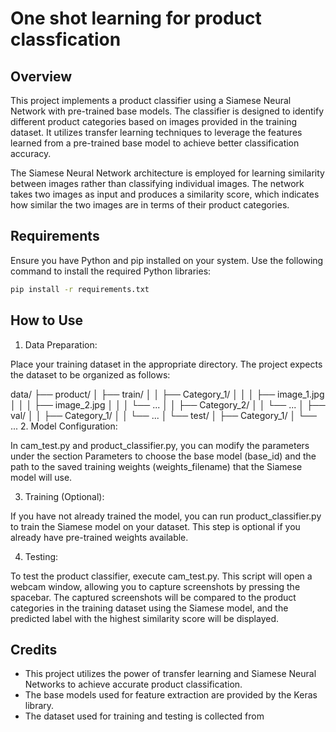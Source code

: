 # One shot learning for product classfication
## Overview
This project implements a product classifier using a Siamese Neural Network with pre-trained base models. The classifier is designed to identify different product categories based on images provided in the training dataset. It utilizes transfer learning techniques to leverage the features learned from a pre-trained base model to achieve better classification accuracy.

The Siamese Neural Network architecture is employed for learning similarity between images rather than classifying individual images. The network takes two images as input and produces a similarity score, which indicates how similar the two images are in terms of their product categories.

## Requirements
Ensure you have Python and pip installed on your system. Use the following command to install the required Python libraries:

```bash
pip install -r requirements.txt
```
## How to Use
1. Data Preparation:

Place your training dataset in the appropriate directory. The project expects the dataset to be organized as follows:

data/
├── product/
│   ├── train/
│   │   ├── Category_1/
│   │   │   ├── image_1.jpg
│   │   │   ├── image_2.jpg
│   │   │   └── ...
│   │   ├── Category_2/
│   │   └── ...
│   ├── val/
│   │   ├── Category_1/
│   │   └── ...
│   └── test/
│       ├── Category_1/
│       └── ...
2. Model Configuration:

In cam_test.py and product_classifier.py, you can modify the parameters under the section Parameters to choose the base model (base_id) and the path to the saved training weights (weights_filename) that the Siamese model will use.

3. Training (Optional):

If you have not already trained the model, you can run product_classifier.py to train the Siamese model on your dataset. This step is optional if you already have pre-trained weights available.

4. Testing:

To test the product classifier, execute cam_test.py. This script will open a webcam window, allowing you to capture screenshots by pressing the spacebar. The captured screenshots will be compared to the product categories in the training dataset using the Siamese model, and the predicted label with the highest similarity score will be displayed.

## Credits
- This project utilizes the power of transfer learning and Siamese Neural Networks to achieve accurate product classification.
- The base models used for feature extraction are provided by the Keras library.
- The dataset used for training and testing is collected from 
